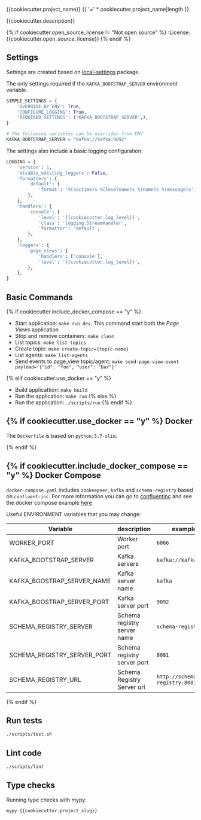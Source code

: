 {{cookiecutter.project_name}}
{{ '=' * cookiecutter.project_name|length }}

{{cookiecutter.description}}

{% if cookiecutter.open_source_license != "Not open source" %}
:License: {{cookiecutter.open_source_license}}
{% endif %}

Settings
--------

Settings are created based on [local-settings](https://github.com/drgarcia1986/simple-settings) package.

The only settings required if the `KAFKA_BOOTSTRAP_SERVER` environment variable.

```python
SIMPLE_SETTINGS = {
    'OVERRIDE_BY_ENV': True,
    'CONFIGURE_LOGGING': True,
    'REQUIRED_SETTINGS': ('KAFKA_BOOTSTRAP_SERVER',),
}

# The following variables can be ovirriden from ENV
KAFKA_BOOTSTRAP_SERVER = "kafka://kafka:9092"
```

The settings also include a basic logging configuration:

```python
LOGGING = {
    'version': 1,
    'disable_existing_loggers': False,
    'formatters': {
        'default': {
            'format': '%(asctime)s %(levelname)s %(name)s %(message)s',
        },
    },
    'handlers': {
        'console': {
            'level': '{{cookiecutter.log_level}}',
            'class': 'logging.StreamHandler',
            'formatter': 'default',
        },
    },
    'loggers': {
        'page_views': {
            'handlers': ['console'],
            'level': '{{cookiecutter.log_level}}',
        },
    },
}
```

Basic Commands
--------------

{% if cookiecutter.include_docker_compose == "y" %}
* Start application: `make run-dev`. This command start both the *Page Views* application
* Stop and remove containers: `make clean`
* List topics: `make list-topics`
* Create topic: `make create-topic={topic-name}`
* List agents: `make list-agents`
* Send events to page_view topic/agent: `make send-page-view-event payload='{"id": "foo", "user": "bar"}'`
  
{% elif cookiecutter.use_docker == "y" %}
* Build applicattion: `make build`
* Run the application: `make run`
{% else %}
* Run the application: `./scripts/run`
{% endif %}

{% if cookiecutter.use_docker == "y" %}
Docker
------

The `Dockerfile` is based on  `python:3.7-slim`.

{% endif %}

{% if cookiecutter.include_docker_compose == "y" %}
Docker Compose
--------------

`docker-compose.yaml` includes `zookeepeer`, `kafka` and `schema-registry` based on `confluent-inc`.
For more information you can go to [confluentinc](https://docs.confluent.io/current/installation/docker/docs/index.html) and see the docker compose example [here](https://github.com/confluentinc/cp-docker-images/blob/master/examples/cp-all-in-one/docker-compose.yml#L23-L48)

Useful ENVIRONMENT variables that you may change:

|Variable| description  | example |
|--------|--------------|---------|
| WORKER_PORT | Worker port | `6066` |
| KAFKA_BOOTSTRAP_SERVER | Kafka servers | `kafka://kafka:9092` |
| KAFKA_BOOSTRAP_SERVER_NAME | Kafka server name| `kafka` |
| KAFKA_BOOSTRAP_SERVER_PORT | Kafka server port | `9092` |
| SCHEMA_REGISTRY_SERVER | Schema registry server name | `schema-registry` |
| SCHEMA_REGISTRY_SERVER_PORT | Schema registry server port | `8081` |
| SCHEMA_REGISTRY_URL | Schema Registry Server url | `http://schema-registry:8081` |

{% endif %}

Run tests
---------

```sh
./scripts/test.sh
```

Lint code
---------

```sh
./scripts/lint
```

Type checks
-----------

Running type checks with mypy:

```sh
mypy {{cookiecutter.project_slug}}
```
